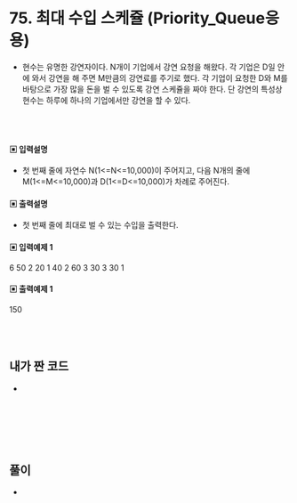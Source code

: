 # 75. 최대 수입 스케쥴 (Priority_Queue응용)

* 현수는 유명한 강연자이다. N개이 기업에서 강연 요청을 해왔다. 각 기업은 D일 안에 와서 강연을 해 주면 M만큼의 강연료를 주기로 했다.
각 기업이 요청한 D와 M를 바탕으로 가장 많을 돈을 벌 수 있도록 강연 스케쥴을 짜야 한다. 
단 강연의 특성상 현수는 하루에 하나의 기업에서만 강연을 할 수 있다.



<br/>
<br/>

#### ▣ 입력설명

* 첫 번째 줄에 자연수 N(1<=N<=10,000)이 주어지고, 다음 N개의 줄에 M(1<=M<=10,000)과 D(1<=D<=10,000)가 차례로 주어진다.


#### ▣ 출력설명

* 첫 번째 줄에 최대로 벌 수 있는 수입을 출력한다.




#### ▣ 입력예제 1
6
50 2
20 1
40 2
60 3
30 3
30 1





#### ▣ 출력예제 1
150

<br/>
<br/>


## 내가 짠 코드
*

<br/>

```c++


```


<br><br> 

## 풀이
* 
<br/>

```c++

```
